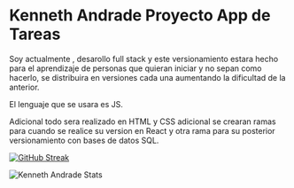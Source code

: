 
# Kenneth Andrade Proyecto App de Tareas

Soy actualmente , desarollo full stack y este versionamiento estara hecho para el aprendizaje de personas que quieran iniciar y no sepan como hacerlo, se distribuira en versiones cada una aumentando la dificultad de la anterior.

El lenguaje que se usara es JS.

Adicional todo sera realizado en HTML y CSS adicional se crearan ramas para cuando se realice su version en React y otra rama para su posterior versionamiento con bases de datos SQL.


[![GitHub Streak](https://github-readme-streak-stats.herokuapp.com?user=%20KennethOAA&theme=react&short_numbers=true&date_format=j%20M%5B%20Y%5D)](https://git.io/KennethOAA/Proyecto_Tareas_App/blob/main)

![Kenneth Andrade Stats](https://github-readme-stats.vercel.app/api?username=KennethOAA&show_icons=true&theme=transparent)

